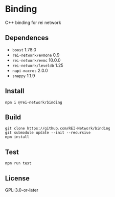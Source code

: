 # Binding

C++ binding for rei network

## Dependences

- `boost` 1.78.0
- `rei-network/evmone` 0.9
- `rei-network/evmc` 10.0.0
- `rei-network/leveldb` 1.25
- `napi-macros` 2.0.0
- `snappy` 1.1.9

## Install

```
npm i @rei-network/binding
```

## Build

```
git clone https://github.com/REI-Network/binding
git submodule update --init --recursive
npm install
```

## Test

```
npm run test
```

## License

GPL-3.0-or-later